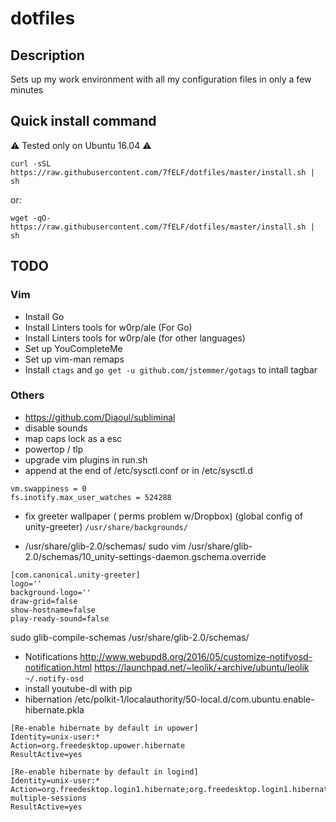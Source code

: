 # dotfiles

## Description
Sets up my work environment with all my configuration files in only a few minutes

## Quick install command
:warning: Tested only on Ubuntu 16.04 :warning:
```
curl -sSL https://raw.githubusercontent.com/7fELF/dotfiles/master/install.sh | sh
```
or:
```
wget -qO- https://raw.githubusercontent.com/7fELF/dotfiles/master/install.sh | sh
```

## TODO
### Vim
- Install Go
- Install Linters tools for w0rp/ale (For Go)
- Install Linters tools for w0rp/ale (for other languages)
- Set up YouCompleteMe
- Set up vim-man remaps
- Install `ctags` and `go get -u github.com/jstemmer/gotags` to intall tagbar
### Others
- https://github.com/Diaoul/subliminal
- disable sounds
- map caps lock as a esc
- powertop / tlp
- upgrade vim plugins in run.sh
- append at the end of /etc/sysctl.conf or in /etc/sysctl.d
```
vm.swappiness = 0
fs.inotify.max_user_watches = 524288
```
- fix greeter wallpaper ( perms problem w/Dropbox) (global config of unity-greeter)
`/usr/share/backgrounds/`

- /usr/share/glib-2.0/schemas/
sudo vim /usr/share/glib-2.0/schemas/10_unity-settings-daemon.gschema.override
```
[com.canonical.unity-greeter]
logo=''
background-logo=''
draw-grid=false
show-hostname=false
play-ready-sound=false
```
sudo glib-compile-schemas /usr/share/glib-2.0/schemas/
- Notifications
http://www.webupd8.org/2016/05/customize-notifyosd-notification.html
https://launchpad.net/~leolik/+archive/ubuntu/leolik
`~/.notify-osd`
- install youtube-dl with pip
- hibernation /etc/polkit-1/localauthority/50-local.d/com.ubuntu.enable-hibernate.pkla
```
[Re-enable hibernate by default in upower]
Identity=unix-user:*
Action=org.freedesktop.upower.hibernate
ResultActive=yes

[Re-enable hibernate by default in logind]
Identity=unix-user:*
Action=org.freedesktop.login1.hibernate;org.freedesktop.login1.hibernate-multiple-sessions
ResultActive=yes
```

